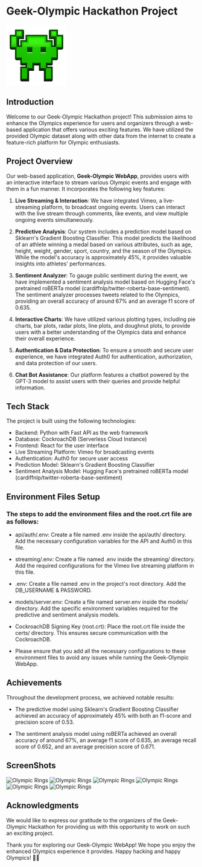 # Geek-Olympic Hackathon Project

![Olympic Rings](./screenshots/logo.png)

## Introduction

Welcome to our Geek-Olympic Hackathon project! This submission aims to enhance the Olympics experience for users and organizers through a web-based application that offers various exciting features. We have utilized the provided Olympic dataset along with other data from the internet to create a feature-rich platform for Olympic enthusiasts.

## Project Overview

Our web-based application, **Geek-Olympic WebApp**, provides users with an interactive interface to stream various Olympic events and engage with them in a fun manner. It incorporates the following key features:

1. **Live Streaming & Interaction**: We have integrated Vimeo, a live-streaming platform, to broadcast ongoing events. Users can interact with the live stream through comments, like events, and view multiple ongoing events simultaneously.

2. **Predictive Analysis**: Our system includes a prediction model based on Sklearn's Gradient Boosting Classifier. This model predicts the likelihood of an athlete winning a medal based on various attributes, such as age, height, weight, gender, sport, country, and the season of the Olympics. While the model's accuracy is approximately 45%, it provides valuable insights into athletes' performances.

3. **Sentiment Analyzer**: To gauge public sentiment during the event, we have implemented a sentiment analysis model based on Hugging Face's pretrained roBERTa model (cardiffnlp/twitter-roberta-base-sentiment). The sentiment analyzer processes tweets related to the Olympics, providing an overall accuracy of around 67% and an average f1 score of 0.635.

4. **Interactive Charts**: We have utilized various plotting types, including pie charts, bar plots, radar plots, line plots, and doughnut plots, to provide users with a better understanding of the Olympics data and enhance their overall experience.

5. **Authentication & Data Protection**: To ensure a smooth and secure user experience, we have integrated Auth0 for authentication, authorization, and data protection of our users.

6. **Chat Bot Assistance**: Our platform features a chatbot powered by the GPT-3 model to assist users with their queries and provide helpful information.

## Tech Stack

The project is built using the following technologies:

- Backend: Python with Fast API as the web framework
- Database: CockroachDB (Serverless Cloud Instance)
- Frontend: React for the user interface
- Live Streaming Platform: Vimeo for broadcasting events
- Authentication: Auth0 for secure user access
- Prediction Model: Sklearn's Gradient Boosting Classifier
- Sentiment Analysis Model: Hugging Face's pretrained roBERTa model (cardiffnlp/twitter-roberta-base-sentiment)

## Environment Files Setup


### The steps to add the environment files and the root.crt file are as follows:

- api/auth/.env: Create a file named .env inside the api/auth/ directory. Add the necessary configuration variables for the API and Auth0 in this file.

- streaming/.env: Create a file named .env inside the streaming/ directory. Add the required configurations for the Vimeo live streaming platform in this file.

- .env: Create a file named .env in the project's root directory. Add the DB_USERNAME & PASSWORD.

- models/server.env: Create a file named server.env inside the models/ directory. Add the specific environment variables required for the predictive and sentiment analysis models.

- CockroachDB Signing Key (root.crt): Place the root.crt file inside the certs/ directory. This ensures secure communication with the CockroachDB.

- Please ensure that you add all the necessary configurations to these environment files to avoid any issues while running the Geek-Olympic WebApp.




## Achievements

Throughout the development process, we achieved notable results:

- The predictive model using Sklearn's Gradient Boosting Classifier achieved an accuracy of approximately 45% with both an f1-score and precision score of 0.53.

- The sentiment analysis model using roBERTa achieved an overall accuracy of around 67%, an average f1 score of 0.635, an average recall score of 0.652, and an average precision score of 0.671.


## ScreenShots

![Olympic Rings](./screenshots/img1.png)
![Olympic Rings](./screenshots/img2.png)
![Olympic Rings](./screenshots/img3.png)
![Olympic Rings](./screenshots/img4.png)
![Olympic Rings](./screenshots/img5.png)
![Olympic Rings](./screenshots/img6.png)


## Acknowledgments

We would like to express our gratitude to the organizers of the Geek-Olympic Hackathon for providing us with this opportunity to work on such an exciting project.


Thank you for exploring our Geek-Olympic WebApp! We hope you enjoy the enhanced Olympics experience it provides. Happy hacking and happy Olympics! 🏅🎉
